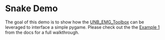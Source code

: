 ﻿# Snake Demo
The goal of this demo is to show how the [UNB_EMG_Toolbox](https://eeddy.github.io/unb_emg_toolbox/) can be leveraged to interface a simple pygame. Please check out the the [Example 1](https://eeddy.github.io/unb_emg_toolbox/examples/snake_example/snake_example.html) from the docs for a full walkthrough.
